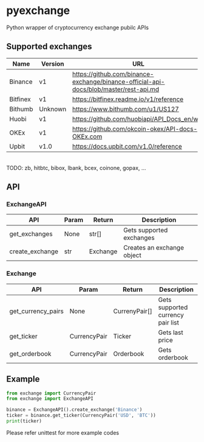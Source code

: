 # pyexchange
Python wrapper of cryptocurrency exchange pubilc APIs

## Supported exchanges
| Name | Version | URL |
|---|---|---|
| Binance  | v1 | https://github.com/binance-exchange/binance-official-api-docs/blob/master/rest-api.md |
| Bitfinex  | v1 | https://bitfinex.readme.io/v1/reference |
| Bithumb  | Unknown | https://www.bithumb.com/u1/US127 |
| Huobi  | v1 | https://github.com/huobiapi/API_Docs_en/wiki |
| OKEx  | v1 | https://github.com/okcoin-okex/API-docs-OKEx.com |
| Upbit  | v1.0 | https://docs.upbit.com/v1.0/reference |
<br>
TODO: zb, hitbtc, bibox, lbank, bcex, coinone, gopax, ...

## API
### ExchangeAPI
| API  | Param  | Return | Description |
|---|---|---|--|
| get_exchanges | None | str[] | Gets supported exchanges |
| create_exchange | str | Exchange | Creates an exchange object |

### Exchange
| API  | Param  | Return | Description |
|---|---|---|---|
| get_currency_pairs | None | CurrenyPair[] | Gets supported currency pair list |
| get_ticker | CurrencyPair | Ticker | Gets last price |
| get_orderbook | CurrencyPair | Orderbook | Gets orderbook |

## Example
```python
from exchange import CurrencyPair
from exchange import ExchangeAPI

binance = ExchangeAPI().create_exchange('Binance')
ticker = binance.get_ticker(CurrencyPair('USD', 'BTC'))
print(ticker)
```
Please refer unittest for more example codes